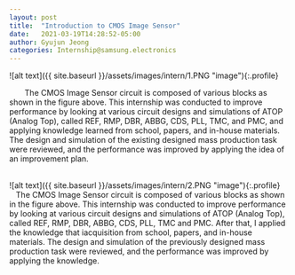 ```yaml
---
layout: post
title:  "Introduction to CMOS Image Sensor"
date:   2021-03-19T14:28:52-05:00
author: Gyujun Jeong
categories: Internship@samsung.electronics
---
```

![alt text]({{ site.baseurl }}/assets/images/intern/1.PNG "image"){:.profile}

&nbsp; &nbsp; &nbsp; &nbsp;The CMOS Image Sensor circuit is composed of various blocks as shown in the figure above. This internship was conducted to improve performance by looking at various circuit designs and simulations of ATOP (Analog Top), called REF, RMP, DBR, ABBG, CDS, PLL, TMC, and PMC, and applying knowledge learned from school, papers, and in-house materials. The design and simulation of the existing designed mass production task were reviewed, and the performance was improved by applying the idea of an improvement plan.
<br><br>

![alt text]({{ site.baseurl }}/assets/images/intern/2.PNG "image"){:.profile}
&nbsp; &nbsp; &nbsp; &nbsp;The CMOS Image Sensor circuit is composed of various blocks as shown in the figure above. This internship was conducted to improve performance by looking at various circuit designs and simulations of ATOP (Analog Top), called REF, RMP, DBR, ABBG, CDS, PLL, TMC and PMC. After that, I applied the knowledge that iacquisition from school, papers, and in-house materials. The design and simulation of the previously designed mass production task were reviewed, and the performance was improved by applying the knowledge.
